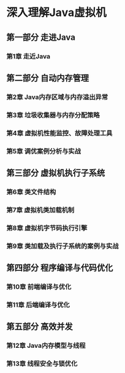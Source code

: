 # 深入理解Java虚拟机

## 第一部分 走进Java
### 第1章 走近Java

## 第二部分 自动内存管理
### 第2章 Java内存区域与内存溢出异常
### 第3章 垃圾收集器与内存分配策略
### 第4章 虚拟机性能监控、故障处理工具
### 第5章 调优案例分析与实战

## 第三部分 虚拟机执行子系统
### 第6章 类文件结构
### 第7章 虚拟机类加载机制
### 第8章 虚拟机字节码执行引擎
### 第9章 类加载及执行子系统的案例与实战

## 第四部分 程序编译与代码优化
### 第10章 前端编译与优化
### 第11章 后端编译与优化

## 第五部分 高效并发
### 第12章 Java内存模型与线程
### 第13章 线程安全与锁优化